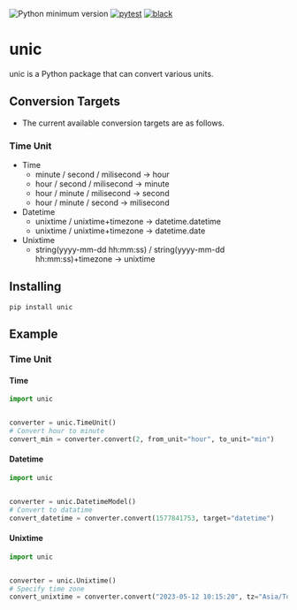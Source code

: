 ![Python minimum version](https://img.shields.io/badge/Python-3.8%2B-brightgreen)
[![pytest](https://github.com/subretu/unic/actions/workflows/pytest.yml/badge.svg)](https://github.com/subretu/unic/actions/workflows/pytest.yml)
[![black](https://github.com/subretu/unic/actions/workflows/format.yml/badge.svg)](https://github.com/subretu/unic/actions/workflows/format.yml)

# unic
unic is a Python package that can convert various units.

## Conversion Targets
- The current available conversion targets are as follows.
### Time Unit
  - Time
    - minute / second / milisecond → hour
    - hour / second / milisecond → minute
    - hour / minute / milisecond → second
    - hour / minute / second → milisecond
  - Datetime
    - unixtime / unixtime+timezone → datetime.datetime
    - unixtime / unixtime+timezone → datetime.date
  - Unixtime
    - string(yyyy-mm-dd hh:mm:ss) / string(yyyy-mm-dd hh:mm:ss)+timezone → unixtime

## Installing

  ```
  pip install unic
  ```



## Example
### Time Unit
#### Time

```python
import unic


converter = unic.TimeUnit()
# Convert hour to minute
convert_min = converter.convert(2, from_unit="hour", to_unit="min")
```

#### Datetime

```python
import unic


converter = unic.DatetimeModel()
# Convert to datatime
convert_datetime = converter.convert(1577841753, target="datetime")
```

#### Unixtime

```python
import unic


converter = unic.Unixtime()
# Specify time zone
convert_unixtime = converter.convert("2023-05-12 10:15:20", tz="Asia/Tokyo")
```
